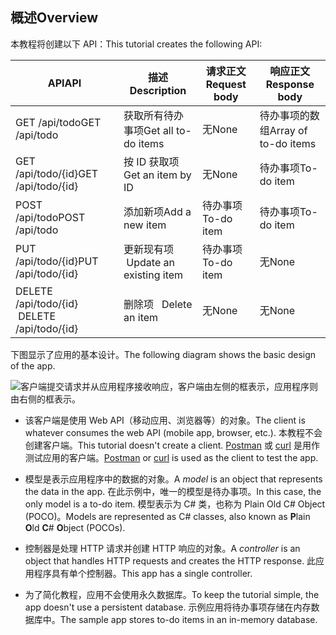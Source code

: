 ## <a name="overview"></a><span data-ttu-id="6cc3f-101">概述</span><span class="sxs-lookup"><span data-stu-id="6cc3f-101">Overview</span></span>

<span data-ttu-id="6cc3f-102">本教程将创建以下 API：</span><span class="sxs-lookup"><span data-stu-id="6cc3f-102">This tutorial creates the following API:</span></span>

|<span data-ttu-id="6cc3f-103">API</span><span class="sxs-lookup"><span data-stu-id="6cc3f-103">API</span></span> | <span data-ttu-id="6cc3f-104">描述</span><span class="sxs-lookup"><span data-stu-id="6cc3f-104">Description</span></span> | <span data-ttu-id="6cc3f-105">请求正文</span><span class="sxs-lookup"><span data-stu-id="6cc3f-105">Request body</span></span> | <span data-ttu-id="6cc3f-106">响应正文</span><span class="sxs-lookup"><span data-stu-id="6cc3f-106">Response body</span></span> |
|--- | ---- | ---- | ---- |
|<span data-ttu-id="6cc3f-107">GET /api/todo</span><span class="sxs-lookup"><span data-stu-id="6cc3f-107">GET /api/todo</span></span> | <span data-ttu-id="6cc3f-108">获取所有待办事项</span><span class="sxs-lookup"><span data-stu-id="6cc3f-108">Get all to-do items</span></span> | <span data-ttu-id="6cc3f-109">无</span><span class="sxs-lookup"><span data-stu-id="6cc3f-109">None</span></span> | <span data-ttu-id="6cc3f-110">待办事项的数组</span><span class="sxs-lookup"><span data-stu-id="6cc3f-110">Array of to-do items</span></span>|
|<span data-ttu-id="6cc3f-111">GET /api/todo/{id}</span><span class="sxs-lookup"><span data-stu-id="6cc3f-111">GET /api/todo/{id}</span></span> | <span data-ttu-id="6cc3f-112">按 ID 获取项</span><span class="sxs-lookup"><span data-stu-id="6cc3f-112">Get an item by ID</span></span> | <span data-ttu-id="6cc3f-113">无</span><span class="sxs-lookup"><span data-stu-id="6cc3f-113">None</span></span> | <span data-ttu-id="6cc3f-114">待办事项</span><span class="sxs-lookup"><span data-stu-id="6cc3f-114">To-do item</span></span>|
|<span data-ttu-id="6cc3f-115">POST /api/todo</span><span class="sxs-lookup"><span data-stu-id="6cc3f-115">POST /api/todo</span></span> | <span data-ttu-id="6cc3f-116">添加新项</span><span class="sxs-lookup"><span data-stu-id="6cc3f-116">Add a new item</span></span> | <span data-ttu-id="6cc3f-117">待办事项</span><span class="sxs-lookup"><span data-stu-id="6cc3f-117">To-do item</span></span> | <span data-ttu-id="6cc3f-118">待办事项</span><span class="sxs-lookup"><span data-stu-id="6cc3f-118">To-do item</span></span> |
|<span data-ttu-id="6cc3f-119">PUT /api/todo/{id}</span><span class="sxs-lookup"><span data-stu-id="6cc3f-119">PUT /api/todo/{id}</span></span> | <span data-ttu-id="6cc3f-120">更新现有项 &nbsp;</span><span class="sxs-lookup"><span data-stu-id="6cc3f-120">Update an existing item &nbsp;</span></span> | <span data-ttu-id="6cc3f-121">待办事项</span><span class="sxs-lookup"><span data-stu-id="6cc3f-121">To-do item</span></span> | <span data-ttu-id="6cc3f-122">无</span><span class="sxs-lookup"><span data-stu-id="6cc3f-122">None</span></span> |
|<span data-ttu-id="6cc3f-123">DELETE /api/todo/{id} &nbsp; &nbsp;</span><span class="sxs-lookup"><span data-stu-id="6cc3f-123">DELETE /api/todo/{id} &nbsp; &nbsp;</span></span> | <span data-ttu-id="6cc3f-124">删除项&nbsp; &nbsp;</span><span class="sxs-lookup"><span data-stu-id="6cc3f-124">Delete an item &nbsp; &nbsp;</span></span> | <span data-ttu-id="6cc3f-125">无</span><span class="sxs-lookup"><span data-stu-id="6cc3f-125">None</span></span> | <span data-ttu-id="6cc3f-126">无</span><span class="sxs-lookup"><span data-stu-id="6cc3f-126">None</span></span>|

<span data-ttu-id="6cc3f-127">下图显示了应用的基本设计。</span><span class="sxs-lookup"><span data-stu-id="6cc3f-127">The following diagram shows the basic design of the app.</span></span>

![客户端提交请求并从应用程序接收响应，客户端由左侧的框表示，应用程序则由右侧的框表示。](../../tutorials/first-web-api/_static/architecture.png)

* <span data-ttu-id="6cc3f-132">该客户端是使用 Web API（移动应用、浏览器等）的对象。</span><span class="sxs-lookup"><span data-stu-id="6cc3f-132">The client is whatever consumes the web API (mobile app, browser, etc.).</span></span> <span data-ttu-id="6cc3f-133">本教程不会创建客户端。</span><span class="sxs-lookup"><span data-stu-id="6cc3f-133">This tutorial doesn't create a client.</span></span> <span data-ttu-id="6cc3f-134">[Postman](https://www.getpostman.com/) 或 [curl](https://developer.apple.com/legacy/library/documentation/Darwin/Reference/ManPages/man1/curl.1.html) 是用作测试应用的客户端。</span><span class="sxs-lookup"><span data-stu-id="6cc3f-134">[Postman](https://www.getpostman.com/) or [curl](https://developer.apple.com/legacy/library/documentation/Darwin/Reference/ManPages/man1/curl.1.html) is used as the client to test the app.</span></span>

* <span data-ttu-id="6cc3f-135">模型是表示应用程序中的数据的对象。</span><span class="sxs-lookup"><span data-stu-id="6cc3f-135">A *model* is an object that represents the data in the app.</span></span> <span data-ttu-id="6cc3f-136">在此示例中，唯一的模型是待办事项。</span><span class="sxs-lookup"><span data-stu-id="6cc3f-136">In this case, the only model is a to-do item.</span></span> <span data-ttu-id="6cc3f-137">模型表示为 C# 类，也称为 Plain Old C#  Object (POCO)。</span><span class="sxs-lookup"><span data-stu-id="6cc3f-137">Models are represented as C# classes, also known as **P**lain **O**ld **C**# **O**bject (POCOs).</span></span>

* <span data-ttu-id="6cc3f-138">控制器是处理 HTTP 请求并创建 HTTP 响应的对象。</span><span class="sxs-lookup"><span data-stu-id="6cc3f-138">A *controller* is an object that handles HTTP requests and creates the HTTP response.</span></span> <span data-ttu-id="6cc3f-139">此应用程序具有单个控制器。</span><span class="sxs-lookup"><span data-stu-id="6cc3f-139">This app has a single controller.</span></span>

* <span data-ttu-id="6cc3f-140">为了简化教程，应用不会使用永久数据库。</span><span class="sxs-lookup"><span data-stu-id="6cc3f-140">To keep the tutorial simple, the app doesn't use a persistent database.</span></span> <span data-ttu-id="6cc3f-141">示例应用将待办事项存储在内存数据库中。</span><span class="sxs-lookup"><span data-stu-id="6cc3f-141">The sample app stores to-do items in an in-memory database.</span></span>
